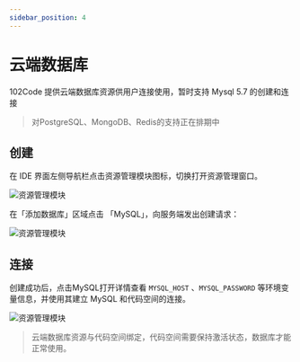 ```yaml
---
sidebar_position: 4
---
```



# 云端数据库

102Code 提供云端数据库资源供用户连接使用，暂时支持 Mysql 5.7 的创建和连接

>对PostgreSQL、MongoDB、Redis的支持正在排期中


## 创建

在 IDE 界面左侧导航栏点击资源管理模块图标，切换打开资源管理窗口。

![资源管理模块](https://1024-staging-1258723534.cos.ap-guangzhou.myqcloud.com/doc_assets/%E6%95%B0%E6%8D%AE%E5%BA%93.png)

在「添加数据库」区域点击 「MySQL」，向服务端发出创建请求：

![资源管理模块](https://1024-staging-1258723534.cos.ap-guangzhou.myqcloud.com/doc_assets/%E5%88%9B%E5%BB%BAMySQL.png)


## 连接

创建成功后，点击MySQL打开详情查看 `MYSQL_HOST` 、`MYSQL_PASSWORD` 等环境变量信息，并使用其建立 MySQL 和代码空间的连接。

![资源管理模块](https://1024-staging-1258723534.cos.ap-guangzhou.myqcloud.com/doc_assets/Mysql%20Detail.png)

>云端数据库资源与代码空间绑定，代码空间需要保持激活状态，数据库才能正常使用。